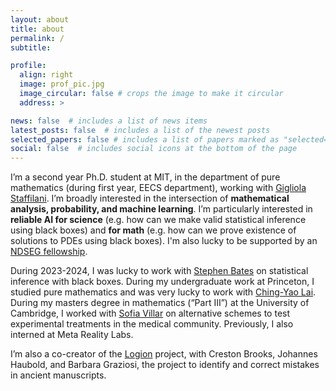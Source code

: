 ```yaml
---
layout: about
title: about
permalink: /
subtitle:

profile:
  align: right
  image: prof_pic.jpg
  image_circular: false # crops the image to make it circular
  address: >

news: false  # includes a list of news items
latest_posts: false  # includes a list of the newest posts
selected_papers: false # includes a list of papers marked as "selected={true}"
social: false  # includes social icons at the bottom of the page
---
```


I’m a second year Ph.D. student at MIT, in the department of pure mathematics (during first year, EECS department), working with [Gigliola Staffilani](https://math.mit.edu/~gigliola/). I’m broadly interested in the intersection of **mathematical analysis, probability, and machine learning**. I’m particularly interested in **reliable AI for science** (e.g. how can we make valid statistical inference using black boxes) and **for math** (e.g. how can we prove existence of solutions to PDEs using black boxes). I'm also lucky to be supported by an [NDSEG fellowship](https://ndseg.org).

During 2023-2024, I was lucky to work with [Stephen Bates](https://stephenbates19.github.io) on statistical inference with black boxes. During my undergraduate work at Princeton, I studied pure mathematics and was very lucky to work with [Ching-Yao Lai](https://icyphysics.stanford.edu). During my masters degree in mathematics (“Part III”) at the University of Cambridge, I worked with [Sofia Villar](https://www.mrc-bsu.cam.ac.uk/staff/sofia-villar) on alternative schemes to test experimental treatments in the medical community. Previously, I also interned at Meta Reality Labs.

I’m also a co-creator of the [Logion](https://www.logionproject.princeton.edu/) project, with Creston Brooks, Johannes Haubold, and Barbara Graziosi, the project to identify and correct mistakes in ancient manuscripts.
